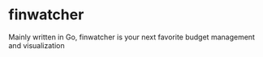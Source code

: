 # finwatcher
Mainly written in Go, finwatcher is your next favorite budget management and visualization
